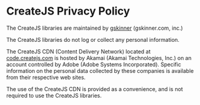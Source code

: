 CreateJS Privacy Policy
=======================

The CreateJS libraries are maintained by [gskinner](https://gskinner.com/) (gskinner.com, inc.)

The CreateJS libraries do not log or collect any personal information.

The CreateJS CDN (Content Delivery Network) located at [code.createjs.com](https://code.createjs.com/) is hosted by Akamai (Akamai Technologies, Inc.) on an account controlled by Adobe (Adobe Systems Incorporated). Specific information on the personal data collected by these companies is available from their respective web sites.

The use of the CreateJS CDN is provided as a convenience, and is not required to use the CreateJS libraries.